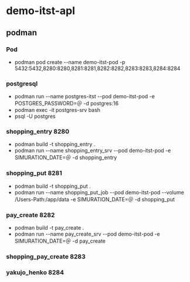 # demo-itst-apl
## podman
### Pod
* podman pod create --name demo-itst-pod -p 5432:5432,8280:8280,8281:8281,8282:8282,8283:8283,8284:8284
### postgresql
* podman run --name postgres-itst --pod demo-itst-pod -e POSTGRES_PASSWORD=＠ -d postgres:16
* podman exec -it postgres-srv bash
* psql -U postgres
### shopping_entry 8280
* podman build -t shopping_entry .
* podman run --name shopping_entry_srv --pod demo-itst-pod -e SIMURATION_DATE=＠ -d shopping_entry
### shopping_put 8281
* podman build -t shopping_put .
* podman run --name shopping_put_job --pod demo-itst-pod --volume /Users-Path:/app/data -e SIMURATION_DATE=＠ -d shopping_put
### pay_create 8282
* podman build -t pay_create .
* podman run --name pay_create_srv --pod demo-itst-pod -e SIMURATION_DATE=＠ -d pay_create
### shopping_pay_create 8283
### yakujo_henko 8284